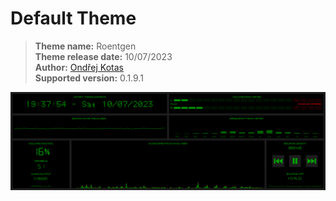 # Default Theme

> **Theme name:** Roentgen            
> **Theme release date:** 10/07/2023          
> **Author:** [Ondřej Kotas](https://krtkovo.eu/)              
> **Supported version:** 0.1.9.1               

<p align="center">
<img src="https://github.com/KRtekTM/AudioSpectrumVisualizer/blob/master/ThemesGallery/Roentgen/preview.gif?raw=true" align="center" alt="Default Theme">
</p>
